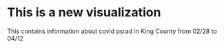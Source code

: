 # This is a new visualization

This contains information about covid psrad in King County from 02/28 to 04/12

<div class="flourish-embed flourish-chart" data-src="visualisation/11662118"><script src="https://public.flourish.studio/resources/embed.js"></script></div>

